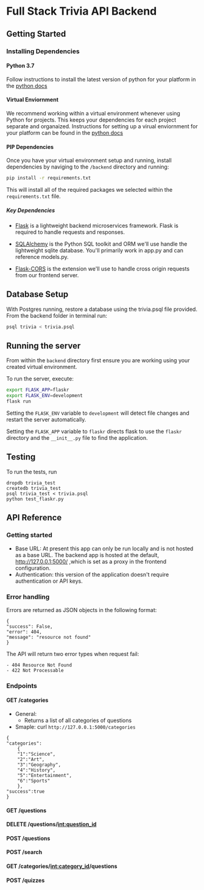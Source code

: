 # Full Stack Trivia API Backend

## Getting Started

### Installing Dependencies

#### Python 3.7

Follow instructions to install the latest version of python for your platform in the [python docs](https://docs.python.org/3/using/unix.html#getting-and-installing-the-latest-version-of-python)

#### Virtual Enviornment

We recommend working within a virtual environment whenever using Python for projects. This keeps your dependencies for each project separate and organaized. Instructions for setting up a virual enviornment for your platform can be found in the [python docs](https://packaging.python.org/guides/installing-using-pip-and-virtual-environments/)

#### PIP Dependencies

Once you have your virtual environment setup and running, install dependencies by naviging to the `/backend` directory and running:

```bash
pip install -r requirements.txt
```

This will install all of the required packages we selected within the `requirements.txt` file.

##### Key Dependencies

- [Flask](http://flask.pocoo.org/)  is a lightweight backend microservices framework. Flask is required to handle requests and responses.

- [SQLAlchemy](https://www.sqlalchemy.org/) is the Python SQL toolkit and ORM we'll use handle the lightweight sqlite database. You'll primarily work in app.py and can reference models.py. 

- [Flask-CORS](https://flask-cors.readthedocs.io/en/latest/#) is the extension we'll use to handle cross origin requests from our frontend server. 

## Database Setup
With Postgres running, restore a database using the trivia.psql file provided. From the backend folder in terminal run:
```bash
psql trivia < trivia.psql
```

## Running the server

From within the `backend` directory first ensure you are working using your created virtual environment.

To run the server, execute:

```bash
export FLASK_APP=flaskr
export FLASK_ENV=development
flask run
```

Setting the `FLASK_ENV` variable to `development` will detect file changes and restart the server automatically.

Setting the `FLASK_APP` variable to `flaskr` directs flask to use the `flaskr` directory and the `__init__.py` file to find the application. 

## Testing
To run the tests, run
```
dropdb trivia_test
createdb trivia_test
psql trivia_test < trivia.psql
python test_flaskr.py
```

## API Reference

### Getting started 

- Base URL: At present this app can only be run locally and is not hosted as a base URL. The backend app is hosted at the default, http://127.0.0.1:5000/ ,which is set as a proxy in the frontend configuration.
- Authentication: this version of the application doesn't require authentication or API keys.

### Error handling

Errors are returned as JSON objects in the following format:
```
{
"success": False, 
"error": 404,
"message": "resource not found"
}
```
The API will return two error types when request fail:
```
- 404 Resource Not Found
- 422 Not Processable
```
### Endpoints

#### GET /categories

- General:
    - Returns a list of all categories of questions
- Smaple: curl ``` http://127.0.0.1:5000/categories ```
```
{
"categories":
    {
    "1":"Science",
    "2":"Art",
    "3":"Geography",
    "4":"History",
    "5":"Entertainment",
    "6":"Sports"
    },
"success":true
}
```

#### GET /questions

#### DELETE /questions/<int:question_id>

#### POST /questions

#### POST /search

#### GET /categories/<int:category_id>/questions

#### POST /quizzes
